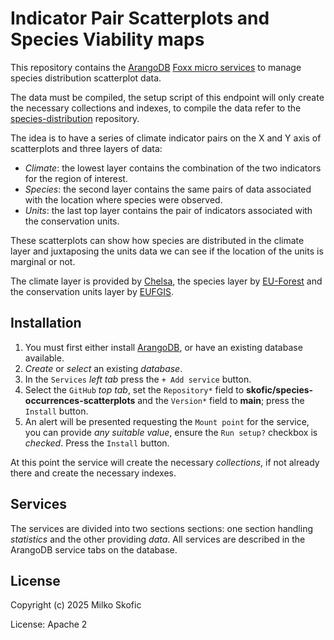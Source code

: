 # Indicator Pair Scatterplots and Species Viability maps

This repository contains the [ArangoDB](https://www.arangodb.com) [Foxx micro services](https://www.arangodb.com/docs/stable/foxx.html) to manage species distribution scatterplot data.

The data must be compiled, the setup script of this endpoint will only create the necessary collections and indexes, to compile the data refer to the [species-distribution](https://github.com/skofic/species-distribution) repository.

The idea is to have a series of climate indicator pairs on the X and Y axis of scatterplots and three layers of data:

- *Climate*: the lowest layer contains the combination of the two indicators for the region of interest.
- *Species*: the second layer contains the same pairs of data associated with the location where species were observed.
- *Units*: the last top layer contains the pair of indicators associated with the conservation units.

These scatterplots can show how species are distributed in the climate layer and juxtaposing the units data we can see if the location of the units is marginal or not.

The climate layer is provided by [Chelsa](https://chelsa-climate.org/wp-admin/download-page/CHELSA_tech_specification_V2.pdf), the species layer by [EU-Forest](https://www.nature.com/articles/sdata2016123) and the conservation units layer by [EUFGIS](http://www.eufgis.org).

## Installation

1. You must first either install [ArangoDB](https://www.arangodb.com), or have an existing database available.
2. *Create* or *select* an existing *database*.
3. In the `Services` *left tab* press the `+ Add service` button.
4. Select the `GitHub` *top tab*, set the `Repository*` field to **skofic/species-occurrences-scatterplots** and the `Version*` field to **main**; press the `Install` button.
5. An alert will be presented requesting the `Mount point` for the service, you can provide *any suitable value*, ensure the `Run setup?` checkbox is *checked*. Press the `Install` button.

At this point the service will create the necessary *collections*, if not already there and create the necessary indexes.

## Services

The services are divided into two sections sections: one section handling *statistics* and the other providing *data*. All services are described in the ArangoDB service tabs on the database.

## License

Copyright (c) 2025 Milko Skofic

License: Apache 2